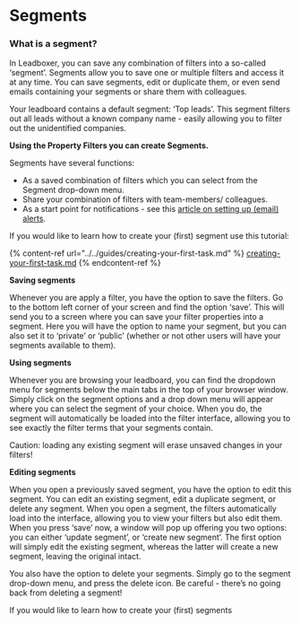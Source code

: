 # Segments

### What is a segment?

In Leadboxer, you can save any combination of filters into a so-called ‘segment’. Segments allow you to save one or multiple filters and access it at any time. You can save segments, edit or duplicate them, or even send emails containing your segments or share them with colleagues.

Your leadboard contains a default segment: ‘Top leads’. This segment filters out all leads without a known company name - easily allowing you to filter out the unidentified companies.

**Using the Property Filters you can create Segments.**&#x20;

Segments have several functions:&#x20;

* As a saved combination of filters which you can select from the Segment drop-down menu.
* Share your combination of filters with team-members/ colleagues.
* As a start point for notifications - see this [article on setting up (email) alerts](notifications.md).

If you would like to learn how to create your (first) segment use this tutorial:

{% content-ref url="../../guides/creating-your-first-task.md" %}
[creating-your-first-task.md](../../guides/creating-your-first-task.md)
{% endcontent-ref %}

**Saving segments**

Whenever you are apply a filter, you have the option to save the filters. Go to the bottom left corner of your screen and find the option ‘save’. This will send you to a screen where you can save your filter properties into a segment. Here you will have the option to name your segment, but you can also set it to ‘private’ or ‘public’ (whether or not other users will have your segments available to them).

**Using segments**

Whenever you are browsing your leadboard, you can find the dropdown menu for segments below the main tabs in the top of your browser window. Simply click on the segment options and a drop down menu will appear where you can select the segment of your choice. When you do, the segment will automatically be loaded into the filter interface, allowing you to see exactly the filter terms that your segments contain.

Caution: loading any existing segment will erase unsaved changes in your filters!

**Editing segments**

When you open a previously saved segment, you have the option to edit this segment. You can edit an existing segment, edit a duplicate segment, or delete any segment. When you open a segment, the filters automatically load into the interface, allowing you to view your filters but also edit them. When you press ‘save’ now, a window will pop up offering you two options: you can either ‘update segment’, or ‘create new segment’. The first option will simply edit the existing segment, whereas the latter will create a new segment, leaving the original intact.

You also have the option to delete your segments. Simply go to the segment drop-down menu, and press the delete icon. Be careful - there’s no going back from deleting a segment!

If you would like to learn how to create your (first) segments
